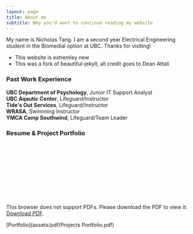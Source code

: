 ```yaml
---
layout: page
title: About me
subtitle: Why you'd want to continue reading my website
---
```


My name is Nicholas Tang. I am a second year Electrical Engineering student in the Biomedial option at UBC. Thanks for visiting!

- This website is extremley new
- This was a fork of beautiful-jekyll, all credit goes to Dean Attali


### Past Work Experience

**UBC Department of Psychology**, Junior IT Support Analyst  
**UBC Aqautic Center**, Lifeguard/Instructor  
**Tide's Out Services**, Lifeguard/Instructor  
**WRASA**, Swimming Instructor  
**YMCA Camp Southwind**, Lifeguard/Team Leader  


### Resume & Project Portfolio
<object data="/assets/pdf/Resume 11-3-2020.pdf" type="application/pdf" width="700px" height="700px">
    <embed src="/assets/pdf/Resume 11-3-2020.pdf">
        <p>This browser does not support PDFs. Please download the PDF to view it: <a href="/assets/pdf/Resume 11-3-2020.pdf">Download PDF</a>.</p>
    </embed>
</object>


[Portfolio](assets/pdf/Projects Portfolio.pdf)